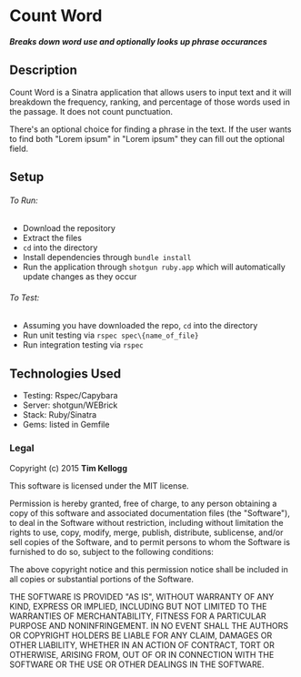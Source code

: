 # Count Word

##### Breaks down word use and optionally looks up phrase occurances 

## Description

Count Word is a Sinatra application that allows users to input text and it will breakdown the frequency, ranking, and percentage of those words used in the passage.  It does not count punctuation. 

There's an optional choice for finding a phrase in the text.  If the user wants to find both "Lorem ipsum" in "Lorem ipsum" they can fill out the optional field.

## Setup

###### To Run:

* Download the repository 
* Extract the files 
* `cd` into the directory 
* Install dependencies through `bundle install`
* Run the application through `shotgun ruby.app` which will automatically update changes as they occur

###### To Test:

* Assuming you have downloaded the repo, `cd` into the directory
* Run unit testing via `rspec spec\{name_of_file}`
* Run integration testing via `rspec`

## Technologies Used

* Testing: Rspec/Capybara
* Server: shotgun/WEBrick
* Stack: Ruby/Sinatra
* Gems: listed in Gemfile

### Legal 

Copyright (c) 2015 **Tim Kellogg**

This software is licensed under the MIT license.

Permission is hereby granted, free of charge, to any person obtaining a copy
of this software and associated documentation files (the "Software"), to deal
in the Software without restriction, including without limitation the rights
to use, copy, modify, merge, publish, distribute, sublicense, and/or sell
copies of the Software, and to permit persons to whom the Software is
furnished to do so, subject to the following conditions:

The above copyright notice and this permission notice shall be included in
all copies or substantial portions of the Software.

THE SOFTWARE IS PROVIDED "AS IS", WITHOUT WARRANTY OF ANY KIND, EXPRESS OR
IMPLIED, INCLUDING BUT NOT LIMITED TO THE WARRANTIES OF MERCHANTABILITY,
FITNESS FOR A PARTICULAR PURPOSE AND NONINFRINGEMENT. IN NO EVENT SHALL THE
AUTHORS OR COPYRIGHT HOLDERS BE LIABLE FOR ANY CLAIM, DAMAGES OR OTHER
LIABILITY, WHETHER IN AN ACTION OF CONTRACT, TORT OR OTHERWISE, ARISING FROM,
OUT OF OR IN CONNECTION WITH THE SOFTWARE OR THE USE OR OTHER DEALINGS IN
THE SOFTWARE.
